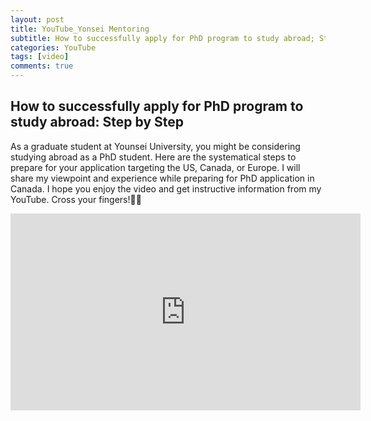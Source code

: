 ```yaml
---
layout: post
title: YouTube_Yonsei Mentoring
subtitle: How to successfully apply for PhD program to study abroad; Step by Step
categories: YouTube
tags: [video]
comments: true
---
```


## How to successfully apply for PhD program to study abroad: Step by Step
As a graduate student at Younsei University, you might be considering studying abroad as a PhD student. Here are the systematical steps to prepare for your application targeting the US, Canada, or Europe. I will share my viewpoint and experience while preparing for PhD application in Canada. I hope you enjoy the video and get instructive information from my YouTube. Cross your fingers!🤞🏻 

<iframe width="560" height="315" src="https://www.youtube.com/embed/ppwgoLeaBAQ" title="YouTube video player" frameborder="0" allow="accelerometer; autoplay; clipboard-write; encrypted-media; gyroscope; picture-in-picture; web-share" allowfullscreen></iframe>
